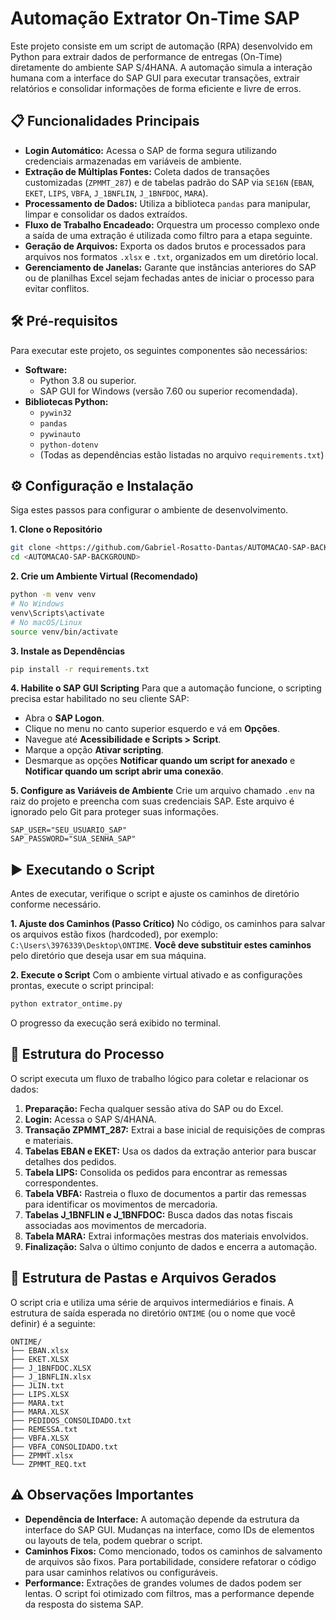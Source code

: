 # Automação Extrator On-Time SAP

Este projeto consiste em um script de automação (RPA) desenvolvido em Python para extrair dados de performance de entregas (On-Time) diretamente do ambiente SAP S/4HANA. A automação simula a interação humana com a interface do SAP GUI para executar transações, extrair relatórios e consolidar informações de forma eficiente e livre de erros.

## 📋 Funcionalidades Principais

  * **Login Automático:** Acessa o SAP de forma segura utilizando credenciais armazenadas em variáveis de ambiente.
  * **Extração de Múltiplas Fontes:** Coleta dados de transações customizadas (`ZPMMT_287`) e de tabelas padrão do SAP via `SE16N` (`EBAN`, `EKET`, `LIPS`, `VBFA`, `J_1BNFLIN`, `J_1BNFDOC`, `MARA`).
  * **Processamento de Dados:** Utiliza a biblioteca `pandas` para manipular, limpar e consolidar os dados extraídos.
  * **Fluxo de Trabalho Encadeado:** Orquestra um processo complexo onde a saída de uma extração é utilizada como filtro para a etapa seguinte.
  * **Geração de Arquivos:** Exporta os dados brutos e processados para arquivos nos formatos `.xlsx` e `.txt`, organizados em um diretório local.
  * **Gerenciamento de Janelas:** Garante que instâncias anteriores do SAP ou de planilhas Excel sejam fechadas antes de iniciar o processo para evitar conflitos.

## 🛠️ Pré-requisitos

Para executar este projeto, os seguintes componentes são necessários:

  * **Software:**
      * Python 3.8 ou superior.
      * SAP GUI for Windows (versão 7.60 ou superior recomendada).
  * **Bibliotecas Python:**
      * `pywin32`
      * `pandas`
      * `pywinauto`
      * `python-dotenv`
      * (Todas as dependências estão listadas no arquivo `requirements.txt`)

## ⚙️ Configuração e Instalação

Siga estes passos para configurar o ambiente de desenvolvimento.

**1. Clone o Repositório**

```bash
git clone <https://github.com/Gabriel-Rosatto-Dantas/AUTOMACAO-SAP-BACKGROUND>
cd <AUTOMACAO-SAP-BACKGROUND>
```

**2. Crie um Ambiente Virtual (Recomendado)**

```bash
python -m venv venv
# No Windows
venv\Scripts\activate
# No macOS/Linux
source venv/bin/activate
```

**3. Instale as Dependências**

```bash
pip install -r requirements.txt
```

**4. Habilite o SAP GUI Scripting**
Para que a automação funcione, o scripting precisa estar habilitado no seu cliente SAP:

  * Abra o **SAP Logon**.
  * Clique no menu no canto superior esquerdo e vá em **Opções**.
  * Navegue até **Acessibilidade e Scripts \> Script**.
  * Marque a opção **Ativar scripting**.
  * Desmarque as opções **Notificar quando um script for anexado** e **Notificar quando um script abrir uma conexão**.

**5. Configure as Variáveis de Ambiente**
Crie um arquivo chamado `.env` na raiz do projeto e preencha com suas credenciais SAP. Este arquivo é ignorado pelo Git para proteger suas informações.

```env
SAP_USER="SEU_USUARIO_SAP"
SAP_PASSWORD="SUA_SENHA_SAP"
```

## ▶️ Executando o Script

Antes de executar, verifique o script e ajuste os caminhos de diretório conforme necessário.

**1. Ajuste dos Caminhos (Passo Crítico)**
No código, os caminhos para salvar os arquivos estão fixos (hardcoded), por exemplo: `C:\Users\3976339\Desktop\ONTIME`. **Você deve substituir estes caminhos** pelo diretório que deseja usar em sua máquina.

**2. Execute o Script**
Com o ambiente virtual ativado e as configurações prontas, execute o script principal:

```bash
python extrator_ontime.py
```

O progresso da execução será exibido no terminal.

## 🔄 Estrutura do Processo

O script executa um fluxo de trabalho lógico para coletar e relacionar os dados:

1.  **Preparação:** Fecha qualquer sessão ativa do SAP ou do Excel.
2.  **Login:** Acessa o SAP S/4HANA.
3.  **Transação ZPMMT\_287:** Extrai a base inicial de requisições de compras e materiais.
4.  **Tabelas EBAN e EKET:** Usa os dados da extração anterior para buscar detalhes dos pedidos.
5.  **Tabela LIPS:** Consolida os pedidos para encontrar as remessas correspondentes.
6.  **Tabela VBFA:** Rastreia o fluxo de documentos a partir das remessas para identificar os movimentos de mercadoria.
7.  **Tabelas J\_1BNFLIN e J\_1BNFDOC:** Busca dados das notas fiscais associadas aos movimentos de mercadoria.
8.  **Tabela MARA:** Extrai informações mestras dos materiais envolvidos.
9.  **Finalização:** Salva o último conjunto de dados e encerra a automação.

## 📂 Estrutura de Pastas e Arquivos Gerados

O script cria e utiliza uma série de arquivos intermediários e finais. A estrutura de saída esperada no diretório `ONTIME` (ou o nome que você definir) é a seguinte:

```
ONTIME/
├── EBAN.xlsx
├── EKET.XLSX
├── J_1BNFDOC.XLSX
├── J_1BNFLIN.xlsx
├── JLIN.txt
├── LIPS.XLSX
├── MARA.txt
├── MARA.XLSX
├── PEDIDOS_CONSOLIDADO.txt
├── REMESSA.txt
├── VBFA.XLSX
├── VBFA_CONSOLIDADO.txt
├── ZPMMT.xlsx
└── ZPMMT_REQ.txt
```

## ⚠️ Observações Importantes

  * **Dependência de Interface:** A automação depende da estrutura da interface do SAP GUI. Mudanças na interface, como IDs de elementos ou layouts de tela, podem quebrar o script.
  * **Caminhos Fixos:** Como mencionado, todos os caminhos de salvamento de arquivos são fixos. Para portabilidade, considere refatorar o código para usar caminhos relativos ou configuráveis.
  * **Performance:** Extrações de grandes volumes de dados podem ser lentas. O script foi otimizado com filtros, mas a performance depende da resposta do sistema SAP.
